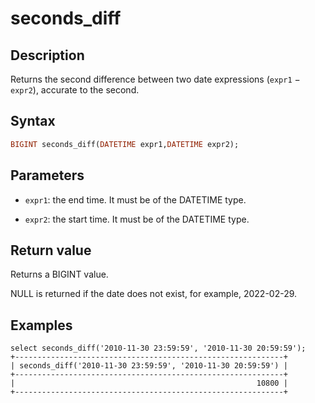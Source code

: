 ---
---

# seconds_diff

## Description

Returns the second difference between two date expressions (`expr1` − `expr2`), accurate to the second.

## Syntax

```Haskell
BIGINT seconds_diff(DATETIME expr1,DATETIME expr2);
```

## Parameters

- `expr1`: the end time. It must be of the DATETIME type.

- `expr2`: the start time. It must be of the DATETIME type.

## Return value

Returns a BIGINT value.

NULL is returned if the date does not exist, for example, 2022-02-29.

## Examples

```Plain
select seconds_diff('2010-11-30 23:59:59', '2010-11-30 20:59:59');
+------------------------------------------------------------+
| seconds_diff('2010-11-30 23:59:59', '2010-11-30 20:59:59') |
+------------------------------------------------------------+
|                                                      10800 |
+------------------------------------------------------------+
```
